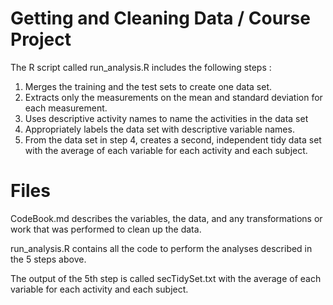 # Getting and Cleaning Data / Course Project

The R script called run_analysis.R includes the following steps : 
 
1. Merges the training and the test sets to create one data set.
2. Extracts only the measurements on the mean and standard deviation for each measurement.
3. Uses descriptive activity names to name the activities in the data set
4. Appropriately labels the data set with descriptive variable names.
5. From the data set in step 4, creates a second, independent tidy data set with the average of each variable for each activity and each subject.

# Files

CodeBook.md describes the variables, the data, and any transformations or work that was performed to clean up the data.

run_analysis.R contains all the code to perform the analyses described in the 5 steps above.

The output of the 5th step is called secTidySet.txt with the average of each variable for each activity and each subject.

